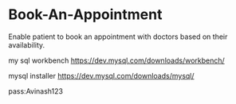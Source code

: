 # Book-An-Appointment
Enable patient to book an appointment with doctors based on their availability.


my sql workbench
https://dev.mysql.com/downloads/workbench/

mysql installer 
https://dev.mysql.com/downloads/mysql/

pass:Avinash123
